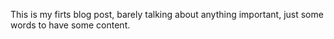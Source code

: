 This is my firts blog post, barely talking about anything important, just some words to have some content.
